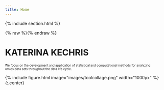 ```yaml
---
title: Home
---
```

{%
  include section.html
%}

{% raw %}{% endraw %} 

# KATERINA KECHRIS

<font size = "1"> We focus on the development and application of statistical and computational methods for analyzing omics data sets throughout the data life cycle.
</font> 

{%
  include figure.html
  image="images/toolcollage.png"
  width="1000px"
%}
{:.center} 
